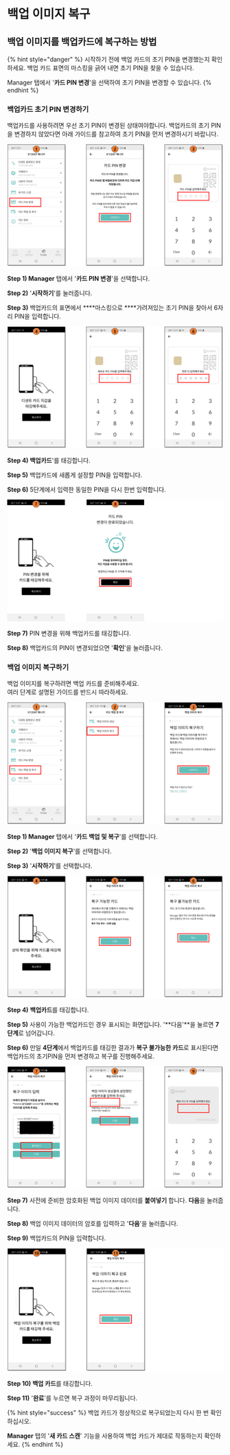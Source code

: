 # 백업 이미지 복구

## 백업 이미지를 백업카드에 복구하는 방법

{% hint style="danger" %}
시작하기 전에 백업 카드의 초기 PIN을 변경했는지 확인하세요. 백업 카드 표면의 마스킹을 긁어 내면 초기 PIN을 찾을 수 있습니다. 

Manager 탭에서 '**카드 PIN 변경**'을 선택하여 초기 PIN을 변경할 수 있습니다.
{% endhint %}

### 백업카드 초기 PIN 변경하기 

백업카드를 사용하려면 우선 초기 PIN이 변경된 상태여야합니다. 백업카드의 초기 PIN을 변경하지 않았다면 아래 가이드를 참고하여 초기 PIN을 먼저 변경하시기 바랍니다.

![](../../.gitbook/assets/4%20%283%29.png)

**Step 1\) Manager** 탭에서 '**카드 PIN 변경**'을 선택합니다.

**Step 2\)** '**시작하기**'를 눌러줍니다.

**Step 3\)** 백업카드의 표면에서 ****마스킹으로 ****가려져있는 초기 PIN을 찾아서 6자리 PIN을 입력합니다.

![](../../.gitbook/assets/5%20%282%29.png)

**Step 4\) 백업카드**'를 태깅합니다.

**Step 5\)** 백업카드에 새롭게 설정할 PIN을 입력합니다.

**Step 6\)** 5단계에서 입력한 동일한 PIN을 다시 한번 입력합니다.

![](../../.gitbook/assets/6%20%282%29.png)

**Step 7\)** PIN 변경을 위해 백업카드를 태깅합니다.

**Step 8\)** 백업카드의 PIN이 변경되었으면 '**확인**'을 눌러줍니다.

### 

### 백업 이미지 복구하기

백업 이미지를 복구하려면 백업 카드를 준비해주세요.  
여러 단계로 설명된 가이드를 반드시 따라하세요.

![](../../.gitbook/assets/7%20%282%29.png)

**Step 1\) Manager** 탭에서 '**카드 백업 및 복구**'를 선택합니다.

**Step 2\)** '**백업 이미지 복구**'를 선택합니다.

**Step 3\)** '**시작하기**'를 선택합니다.

![](../../.gitbook/assets/8%20%282%29.png)

**Step 4\)** **백업카드**를 태깅합니다. 

**Step 5\)** 사용이 가능한 백업카드인 경우 표시되는 화면입니다. '**다음'**을 눌르면 **7단계**로 넘어갑니다. 

**Step 6\)** 만일 **4단계**에서 백업카드를 태깅한 결과가 **복구 불가능한 카드**로 표시된다면 백업카드의 초기PIN을 먼저 변경하고 복구를 진행해주세요.

![](../../.gitbook/assets/9%20%282%29.png)

**Step 7\)** 사전에 준비한 암호화된 백업 이미지 데이터를 **붙여넣기** 합니다. **다음**을 눌러줍니다.

**Step 8\)** 백업 이미지 데이터의 암호를 입력하고 '**다음**'을 눌러줍니다.

**Step 9\)** 백업카드의 PIN을 입력합니다.

![](../../.gitbook/assets/10%20%282%29.png)

**Step 10\) 백업 카드**를 태깅합니다.

**Step 11\)** '**완료**'를 누르면 복구 과정이 마무리됩니다.

{% hint style="success" %}
백업 카드가 정상적으로 복구되었는지 다시 한 번 확인하십시오. 

**Manager** 탭의 '**새 카드 스캔**' 기능을 사용하여 백업 카드가 제대로 작동하는지 확인하세요. 
{% endhint %}

